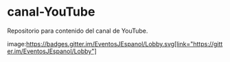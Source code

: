 # canal-YouTube
Repositorio para contenido del canal de YouTube.

image:https://badges.gitter.im/EventosJEspanol/Lobby.svg[link="https://gitter.im/EventosJEspanol/Lobby"]